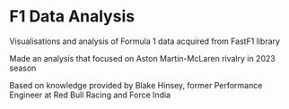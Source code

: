 # F1 Data Analysis

Visualisations and analysis of Formula 1 data acquired from FastF1 library

Made an analysis that focused on Aston Martin-McLaren rivalry in 2023 season  

Based on knowledge provided by Blake Hinsey, former Performance Engineer at Red Bull Racing and Force India
